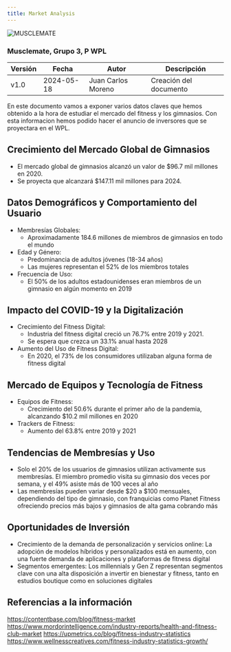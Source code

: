 ```yaml
---
title: Market Analysis
---
```


![MUSCLEMATE](logo.png)

### Musclemate, Grupo 3, P  WPL

| Versión | Fecha      | Autor                 | Descripción            |
| ------- | ---------- | --------------------- | ---------------------- |
| v1.0    | 2024-05-18 | Juan Carlos Moreno | Creación del documento |

En este documento vamos a exponer varios datos claves que hemos obtenido a la hora de estudiar el mercado del fitness y los gimnasios. Con esta informacion hemos podido hacer el anuncio de inversores que se proyectara en el WPL.

## Crecimiento del Mercado Global de Gimnasios
- El mercado global de gimnasios alcanzó un valor de $96.7 mil millones en 2020.
- Se proyecta que alcanzará $147.11 mil millones para 2024.

## Datos Demográficos y Comportamiento del Usuario
- Membresías Globales:
  - Aproximadamente 184.6 millones de miembros de gimnasios en todo el mundo
- Edad y Género:
  - Predominancia de adultos jóvenes (18-34 años)
  - Las mujeres representan el 52% de los miembros totales
- Frecuencia de Uso:
  - El 50% de los adultos estadounidenses eran miembros de un gimnasio en algún momento en 2019

## Impacto del COVID-19 y la Digitalización
- Crecimiento del Fitness Digital:
  - Industria del fitness digital creció un 76.7% entre 2019 y 2021.
  - Se espera que crezca un 33.1% anual hasta 2028
- Aumento del Uso de Fitness Digital:
  - En 2020, el 73% de los consumidores utilizaban alguna forma de fitness digital

## Mercado de Equipos y Tecnología de Fitness
- Equipos de Fitness:
  - Crecimiento del 50.6% durante el primer año de la pandemia, alcanzando $10.2 mil millones en 2020
- Trackers de Fitness:
  - Aumento del 63.8% entre 2019 y 2021

## Tendencias de Membresías y Uso
- Solo el 20% de los usuarios de gimnasios utilizan activamente sus membresías. El miembro promedio visita su gimnasio dos veces por semana, y el 49% asiste más de 100 veces al año
- Las membresías pueden variar desde $20 a $100 mensuales, dependiendo del tipo de gimnasio, con franquicias como Planet Fitness ofreciendo precios más bajos y gimnasios de alta gama cobrando más

## Oportunidades de Inversión
- Crecimiento de la demanda de personalización y servicios online: La adopción de modelos híbridos y personalizados está en aumento, con una fuerte demanda de aplicaciones y plataformas de fitness digital
- Segmentos emergentes: Los millennials y Gen Z representan segmentos clave con una alta disposición a invertir en bienestar y fitness, tanto en estudios boutique como en soluciones digitales


## Referencias a la información
https://contentbase.com/blog/fitness-market
https://www.mordorintelligence.com/industry-reports/health-and-fitness-club-market
https://upmetrics.co/blog/fitness-industry-statistics
https://www.wellnesscreatives.com/fitness-industry-statistics-growth/
